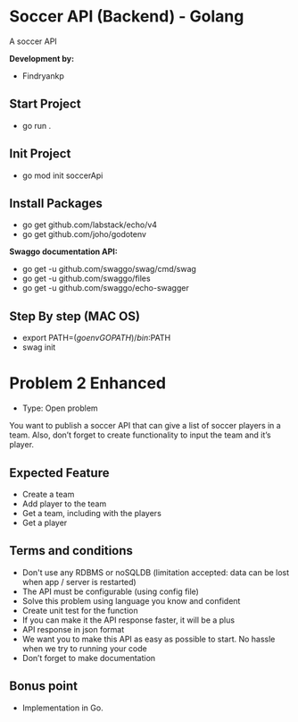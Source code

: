 # Soccer API (Backend) - Golang
A soccer API

**Development by:** 
- Findryankp

## Start Project
- go run .

## Init Project
- go mod init soccerApi

## Install Packages
* go get github.com/labstack/echo/v4
* go get github.com/joho/godotenv

**Swaggo documentation API:** 
* go get -u github.com/swaggo/swag/cmd/swag
* go get -u github.com/swaggo/files
* go get -u github.com/swaggo/echo-swagger

## Step By step (MAC OS)
- export PATH=$(go env GOPATH)/bin:$PATH
- swag init

# Problem 2 Enhanced

- Type: Open problem

You want to publish a soccer API that can give a list of soccer players in a team. Also, don’t forget to create functionality to input the team and it’s player.

## Expected Feature

- Create a team
- Add player to the team
- Get a team, including with the players
- Get a player

## Terms and conditions

- Don't use any RDBMS or noSQLDB (limitation accepted: data can be lost when app / server is restarted)
- The API must be configurable (using config file)
- Solve this problem using language you know and confident
- Create unit test for the function
- If you can make it the API response faster, it will be a plus
- API response in json format
- We want you to make this API as easy as possible to start. No hassle when we try to running your code
- Don’t forget to make documentation

## Bonus point

- Implementation in Go.